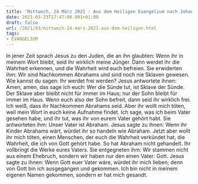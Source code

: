 ```yaml
---
title: 'Mittwoch, 24 März 2021 : Aus dem Heiligen Evangelium nach Johannes - Joh 8,31-42.'
date: 2021-03-23T17:47:00.001+01:00
draft: false
url: /2021/03/mittwoch-24-marz-2021-aus-dem-heiligen.html
tags: 
- EVANGELIUM
---
```


In jener Zeit sprach Jesus zu den Juden, die an ihn glaubten: Wenn ihr in meinem Wort bleibt, seid ihr wirklich meine Jünger. Dann werdet ihr die Wahrheit erkennen, und die Wahrheit wird euch befreien. Sie erwiderten ihm: Wir sind Nachkommen Abrahams und sind noch nie Sklaven gewesen. Wie kannst du sagen: Ihr werdet frei werden? Jesus antwortete ihnen: Amen, amen, das sage ich euch: Wer die Sünde tut, ist Sklave der Sünde. Der Sklave aber bleibt nicht für immer im Haus; nur der Sohn bleibt für immer im Haus. Wenn euch also der Sohn befreit, dann seid ihr wirklich frei. Ich weiß, dass ihr Nachkommen Abrahams seid. Aber ihr wollt mich töten, weil mein Wort in euch keine Aufnahme findet. Ich sage, was ich beim Vater gesehen habe, und ihr tut, was ihr von eurem Vater gehört habt. Sie antworteten ihm: Unser Vater ist Abraham. Jesus sagte zu ihnen: Wenn ihr Kinder Abrahams wärt, würdet ihr so handeln wie Abraham. Jetzt aber wollt ihr mich töten, einen Menschen, der euch die Wahrheit verkündet hat, die Wahrheit, die ich von Gott gehört habe. So hat Abraham nicht gehandelt. Ihr vollbringt die Werke eures Vaters. Sie entgegneten ihm: Wir stammen nicht aus einem Ehebruch, sondern wir haben nur den einen Vater: Gott. Jesus sagte zu ihnen: Wenn Gott euer Vater wäre, würdet ihr mich lieben; denn von Gott bin ich ausgegangen und gekommen. Ich bin nicht in meinem eigenen Namen gekommen, sondern er hat mich gesandt.